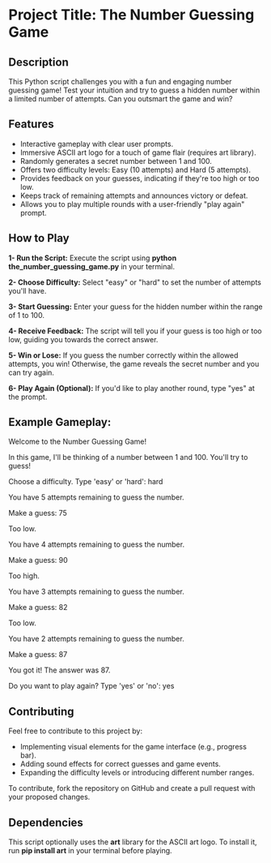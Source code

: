 # Project Title: The Number Guessing Game

## Description
This Python script challenges you with a fun and engaging number guessing game! Test your intuition and try to guess a hidden number within a limited number of attempts. Can you outsmart the game and win?

## Features
- Interactive gameplay with clear user prompts.
- Immersive ASCII art logo for a touch of game flair (requires art library).
- Randomly generates a secret number between 1 and 100.
- Offers two difficulty levels: Easy (10 attempts) and Hard (5 attempts).
- Provides feedback on your guesses, indicating if they're too high or too low.
- Keeps track of remaining attempts and announces victory or defeat.
- Allows you to play multiple rounds with a user-friendly "play again" prompt.

## How to Play
**1- Run the Script:** Execute the script using **python the_number_guessing_game.py** in your terminal.

**2- Choose Difficulty:** Select "easy" or "hard" to set the number of attempts you'll have.

**3- Start Guessing:** Enter your guess for the hidden number within the range of 1 to 100.

**4- Receive Feedback:** The script will tell you if your guess is too high or too low, guiding you towards the correct answer.

**5- Win or Lose:** If you guess the number correctly within the allowed attempts, you win! Otherwise, the game reveals the secret number and you can try again.

**6- Play Again (Optional):** If you'd like to play another round, type "yes" at the prompt.

## Example Gameplay:
Welcome to the Number Guessing Game!

In this game, I'll be thinking of a number between 1 and 100. You'll try to guess!

Choose a difficulty. Type 'easy' or 'hard': hard

You have 5 attempts remaining to guess the number.

Make a guess: 75

Too low.

You have 4 attempts remaining to guess the number.

Make a guess: 90

Too high.

You have 3 attempts remaining to guess the number.

Make a guess: 82

Too low.

You have 2 attempts remaining to guess the number.

Make a guess: 87

You got it! The answer was 87.

Do you want to play again? Type 'yes' or 'no': yes

## Contributing
Feel free to contribute to this project by:

- Implementing visual elements for the game interface (e.g., progress bar).
- Adding sound effects for correct guesses and game events.
- Expanding the difficulty levels or introducing different number ranges.
  
To contribute, fork the repository on GitHub and create a pull request with your proposed changes.


## Dependencies
This script optionally uses the **art** library for the ASCII art logo. To install it, run **pip install art** in your terminal before playing.
